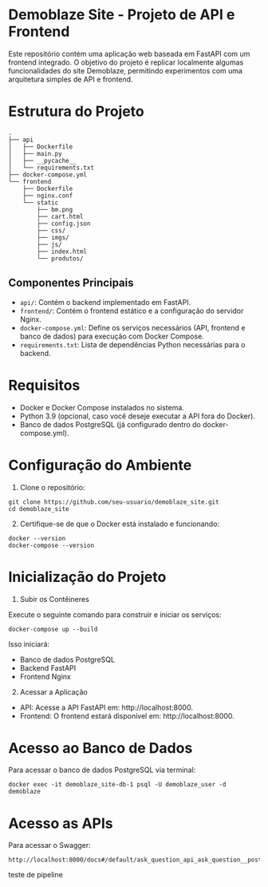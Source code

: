 # Demoblaze Site - Projeto de API e Frontend

Este repositório contém uma aplicação web baseada em FastAPI com um frontend integrado. O objetivo do projeto é replicar localmente algumas funcionalidades do site Demoblaze, permitindo experimentos com uma arquitetura simples de API e frontend.

# Estrutura do Projeto
```
.
├── api
│   ├── Dockerfile
│   ├── main.py
│   ├── __pycache__
│   └── requirements.txt
├── docker-compose.yml
└── frontend
    ├── Dockerfile
    ├── nginx.conf
    └── static
        ├── bm.png
        ├── cart.html
        ├── config.json
        ├── css/
        ├── imgs/
        ├── js/
        ├── index.html
        └── produtos/
```

## Componentes Principais

* `api/`: Contém o backend implementado em FastAPI.
* `frontend/`: Contém o frontend estático e a configuração do servidor Nginx.
* `docker-compose.yml`: Define os serviços necessários (API, frontend e banco de dados) para execução com Docker Compose.
* `requirements.txt`: Lista de dependências Python necessárias para o backend.

# Requisitos

* Docker e Docker Compose instalados no sistema.
* Python 3.9 (opcional, caso você deseje executar a API fora do Docker).
* Banco de dados PostgreSQL (já configurado dentro do docker-compose.yml).

# Configuração do Ambiente

1. Clone o repositório:

```
git clone https://github.com/seu-usuario/demoblaze_site.git
cd demoblaze_site
```

2. Certifique-se de que o Docker está instalado e funcionando:

```
docker --version
docker-compose --version
```

# Inicialização do Projeto

1. Subir os Contêineres

Execute o seguinte comando para construir e iniciar os serviços:

```
docker-compose up --build
```

Isso iniciará:

* Banco de dados PostgreSQL
* Backend FastAPI
* Frontend Nginx

2. Acessar a Aplicação

* API: Acesse a API FastAPI em: http://localhost:8000.
* Frontend: O frontend estará disponível em: http://localhost:8000.

# Acesso ao Banco de Dados

Para acessar o banco de dados PostgreSQL via terminal:

```
docker exec -it demoblaze_site-db-1 psql -U demoblaze_user -d demoblaze
```
# Acesso as APIs

Para acessar o Swagger:

```
http://localhost:8000/docs#/default/ask_question_api_ask_question__post
```

teste de pipeline